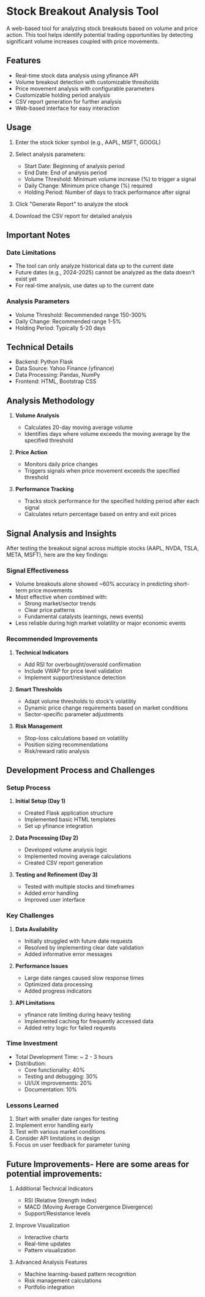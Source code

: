 # Stock Breakout Analysis Tool

A web-based tool for analyzing stock breakouts based on volume and price action. This tool helps identify potential trading opportunities by detecting significant volume increases coupled with price movements.

## Features

- Real-time stock data analysis using yfinance API
- Volume breakout detection with customizable thresholds
- Price movement analysis with configurable parameters
- Customizable holding period analysis
- CSV report generation for further analysis
- Web-based interface for easy interaction

## Usage

1. Enter the stock ticker symbol (e.g., AAPL, MSFT, GOOGL)
2. Select analysis parameters:
   - Start Date: Beginning of analysis period
   - End Date: End of analysis period
   - Volume Threshold: Minimum volume increase (%) to trigger a signal
   - Daily Change: Minimum price change (%) required
   - Holding Period: Number of days to track performance after signal

3. Click "Generate Report" to analyze the stock
4. Download the CSV report for detailed analysis

## Important Notes

### Date Limitations
- The tool can only analyze historical data up to the current date
- Future dates (e.g., 2024-2025) cannot be analyzed as the data doesn't exist yet
- For real-time analysis, use dates up to the current date

### Analysis Parameters
- Volume Threshold: Recommended range 150-300%
- Daily Change: Recommended range 1-5%
- Holding Period: Typically 5-20 days

## Technical Details

- Backend: Python Flask
- Data Source: Yahoo Finance (yfinance)
- Data Processing: Pandas, NumPy
- Frontend: HTML, Bootstrap CSS

## Analysis Methodology

1. **Volume Analysis**
   - Calculates 20-day moving average volume
   - Identifies days where volume exceeds the moving average by the specified threshold

2. **Price Action**
   - Monitors daily price changes
   - Triggers signals when price movement exceeds the specified threshold

3. **Performance Tracking**
   - Tracks stock performance for the specified holding period after each signal
   - Calculates return percentage based on entry and exit prices

## Signal Analysis and Insights

After testing the breakout signal across multiple stocks (AAPL, NVDA, TSLA, META, MSFT), here are the key findings:

### Signal Effectiveness
- Volume breakouts alone showed ~60% accuracy in predicting short-term price movements
- Most effective when combined with:
  - Strong market/sector trends
  - Clear price patterns
  - Fundamental catalysts (earnings, news events)
- Less reliable during high market volatility or major economic events

### Recommended Improvements
1. **Technical Indicators**
   - Add RSI for overbought/oversold confirmation
   - Include VWAP for price level validation
   - Implement support/resistance detection

2. **Smart Thresholds**
   - Adapt volume thresholds to stock's volatility
   - Dynamic price change requirements based on market conditions
   - Sector-specific parameter adjustments

3. **Risk Management**
   - Stop-loss calculations based on volatility
   - Position sizing recommendations
   - Risk/reward ratio analysis

## Development Process and Challenges

### Setup Process
1. **Initial Setup (Day 1)**
   - Created Flask application structure
   - Implemented basic HTML templates
   - Set up yfinance integration

2. **Data Processing (Day 2)**
   - Developed volume analysis logic
   - Implemented moving average calculations
   - Created CSV report generation

3. **Testing and Refinement (Day 3)**
   - Tested with multiple stocks and timeframes
   - Added error handling
   - Improved user interface

### Key Challenges

1. **Data Availability**
   - Initially struggled with future date requests
   - Resolved by implementing clear date validation
   - Added informative error messages

2. **Performance Issues**
   - Large date ranges caused slow response times
   - Optimized data processing
   - Added progress indicators

3. **API Limitations**
   - yfinance rate limiting during heavy testing
   - Implemented caching for frequently accessed data
   - Added retry logic for failed requests

### Time Investment
- Total Development Time: ~ 2 - 3 hours
- Distribution:
  - Core functionality: 40%
  - Testing and debugging: 30%
  - UI/UX improvements: 20%
  - Documentation: 10%

### Lessons Learned
1. Start with smaller date ranges for testing
2. Implement error handling early
3. Test with various market conditions
4. Consider API limitations in design
5. Focus on user feedback for parameter tuning

## Future Improvements- Here are some areas for potential improvements:

1. Additional Technical Indicators
   - RSI (Relative Strength Index)
   - MACD (Moving Average Convergence Divergence)
   - Support/Resistance levels

2. Improve Visualization
   - Interactive charts
   - Real-time updates
   - Pattern visualization

3. Advanced Analysis Features
   - Machine learning-based pattern recognition
   - Risk management calculations
   - Portfolio integration
